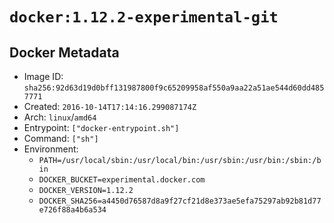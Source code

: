 # `docker:1.12.2-experimental-git`

## Docker Metadata

- Image ID: `sha256:92d63d19d0bff131987800f9c65209958af550a9aa22a51ae544d60dd4857771`
- Created: `2016-10-14T17:14:16.299087174Z`
- Arch: `linux`/`amd64`
- Entrypoint: `["docker-entrypoint.sh"]`
- Command: `["sh"]`
- Environment:
  - `PATH=/usr/local/sbin:/usr/local/bin:/usr/sbin:/usr/bin:/sbin:/bin`
  - `DOCKER_BUCKET=experimental.docker.com`
  - `DOCKER_VERSION=1.12.2`
  - `DOCKER_SHA256=a4450d76587d8a9f27cf21d8e373ae5efa75297ab92b81d77e726f88a4b6a534`
